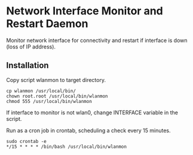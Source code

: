 # Network Interface Monitor and Restart Daemon

Monitor network interface for connectivity and restart if interface is down
(loss of IP address).

## Installation

Copy script wlanmon to target directory.

    cp wlanmon /usr/local/bin/
    chown root.root /usr/local/bin/wlanmon
    chmod 555 /usr/local/bin/wlanmon

If interface to monitor is not wlan0, change INTERFACE variable in the script.

Run as a cron job in crontab, scheduling a check every 15 minutes.

    sudo crontab -e
    */15 * * * * /bin/bash /usr/local/bin/wlanmon
